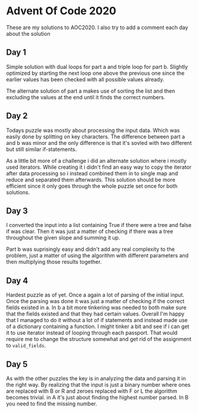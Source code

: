 # Advent Of Code 2020
These are my solutions to AOC2020. I also try to add a comment each day about the solution

## Day 1
Simple solution with dual loops for part a and triple loop for part b. Slightly optimized by starting the next loop one above the previous one since the earlier values has been checked with all possible values already.

The alternate solution of part a makes use of sorting the list and then excluding the values at the end until it finds the correct numbers.

## Day 2
Todays puzzle was mostly about processing the input data. Which was easily done by splitting on key characters. The difference between part a and b was minor and the only difference is that it's sovled with two different but still similar if-statements.

As a little bit more of a challenge i did an alternate solution where i mostly used iterators. While creating it i didn't find an easy way to copy the iterator after data processing so i instead combined them in to single map and reduce and separated them afterwards. This solution should be more efficient since it only goes through the whole puzzle set once for both solutions.

## Day 3
I converted  the input into a list containing True if there were a tree and false if was clear. Then it was just a matter of checking if there was a tree throughout the given slope and summing it up.

Part b was suprisingly easy and didn't add any real complexity to the problem, just a matter of using the algorithm with different parameters and then multiplying those results together.

## Day 4
Hardest puzzle as of yet. Once a again a lot of parsing of the initial input. Once the parsing was done it was just a matter of checking if the correct fields existed in a. In b a bit more tinkering was needed to both make sure that the fields existed and that they had certain values. Overall I'm happy that I managed to do it without a lot of if statements and instead made use of a dictionary containing a function. I might tinker a bit and see if i can get it to use iterator instead of looping through each passport. That would require me to change the structure somewhat and get rid of the assignment to `valid_fields`.

## Day 5
As with the other puzzles the key is in analyzing the data and parsing it in the right way. By realizing that the input is just a binary number where ones are replaced with B or R and zeroes replaced with F or L the algorithm becomes trivial. in A it's just about finding the highest number parsed. In B you need to find the missing number.
